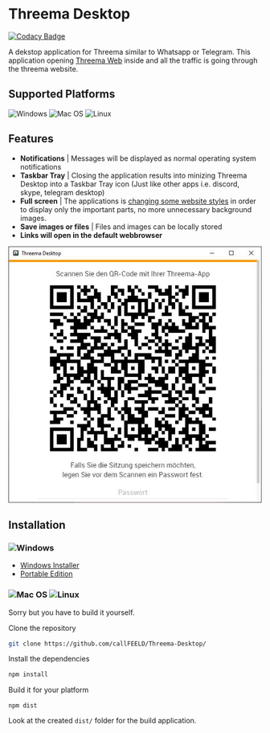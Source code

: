 # Threema Desktop

[![Codacy Badge](https://api.codacy.com/project/badge/Grade/8444aafd57b24f00aa54200d534ae8a6)](https://www.codacy.com/manual/callfeeld/Threema-Desktop?utm_source=github.com&amp;utm_medium=referral&amp;utm_content=callFEELD/Threema-Desktop&amp;utm_campaign=Badge_Grade)

A dekstop application for Threema similar to Whatsapp or Telegram.
This application opening [Threema Web](https://web.threema.ch/) inside and all the traffic is going through the threema website.

## Supported Platforms
![Windows](https://cdn0.iconfinder.com/data/icons/logos-brands-2/48/logo_brand_brands_logos_microsoft_windows-48.png)
![Mac OS](https://cdn0.iconfinder.com/data/icons/logos-brands-2/48/logo_brand_brands_logos_apple_ios-48.png)
![Linux](https://cdn0.iconfinder.com/data/icons/logos-brands-2/48/logo_brand_brands_logos_linux-48.png)

## Features
+ **Notifications** | Messages will be displayed as normal operating system notifications
+ **Taskbar Tray** | Closing the application results into minizing Threema Desktop into a Taskbar Tray icon (Just like other apps i.e. discord, skype, telegram desktop)
+ **Full screen** | The applications is [changing some website styles](https://github.com/callFEELD/Threema-Desktop/blob/master/assets/css/override.css) in order to display only the important parts, no more unnecessary background images.
+ **Save images or files** | Files and images can be locally stored
+ **Links will open in the default webbrowser**

![ThreemaDekstopApplication](https://raw.githubusercontent.com/callFEELD/Threema-Desktop/master/docs/img/Threema-Desktop-application.jpg?token=AGCZAMFQFG3NND44SVPAEMS6FC4XY)

## Installation
### ![Windows](https://cdn0.iconfinder.com/data/icons/logos-brands-2/48/logo_brand_brands_logos_microsoft_windows-48.png)
+ [Windows Installer](https://github.com/callFEELD/Threema-Desktop/releases)
+ [Portable Edition](https://github.com/callFEELD/Threema-Desktop/releases)

### ![Mac OS](https://cdn0.iconfinder.com/data/icons/logos-brands-2/48/logo_brand_brands_logos_apple_ios-48.png) ![Linux](https://cdn0.iconfinder.com/data/icons/logos-brands-2/48/logo_brand_brands_logos_linux-48.png)
Sorry but you have to build it yourself.

Clone the repository
```bash
git clone https://github.com/callFEELD/Threema-Desktop/
```

Install the dependencies
```bash
npm install
```

Build it for your platform
```
npm dist
```

Look at the created `dist/` folder for the build application.